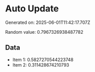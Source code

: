 # Auto Update

Generated on: 2025-06-01T11:42:17.707Z

Random value: 0.7967326938487782

## Data

- Item 1: 0.5827270544223748
- Item 2: 0.311428674210793